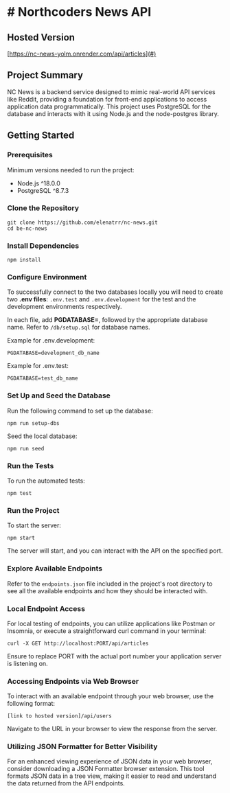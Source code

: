 # # Northcoders News API

## Hosted Version

[https://nc-news-yolm.onrender.com/api/articles](#)

## Project Summary

NC News is a backend service designed to mimic real-world API services like Reddit, providing a foundation for front-end applications to access application data programmatically. This project uses PostgreSQL for the database and interacts with it using Node.js and the node-postgres library.

## Getting Started

### Prerequisites

Minimum versions needed to run the project:

- Node.js ^18.0.0
- PostgreSQL ^8.7.3

### Clone the Repository

```
git clone https://github.com/elenatrr/nc-news.git
cd be-nc-news
```

### Install Dependencies

```
npm install
```

### Configure Environment 

To successfully connect to the two databases locally you will need to create two **.env files**: `.env.test` and `.env.development` for the test and the development environments respectively. 

In each file, add **PGDATABASE=**, followed by the appropriate database name. Refer to `/db/setup.sql` for database names.

Example for .env.development:
```
PGDATABASE=development_db_name
```

Example for .env.test:
```
PGDATABASE=test_db_name
```

### Set Up and Seed the Database

Run the following command to set up the database:
```
npm run setup-dbs
```
Seed the local database:
```
npm run seed
```

### Run the Tests

To run the automated tests:
```
npm test
```

### Run the Project

To start the server:
```
npm start
```
The server will start, and you can interact with the API on the specified port.

### Explore Available Endpoints

Refer to the `endpoints.json` file included in the project's root directory to see all the available endpoints and how they should be interacted with.

### Local Endpoint Access

For local testing of endpoints, you can utilize applications like Postman or Insomnia, or execute a straightforward curl command in your terminal:
```
curl -X GET http://localhost:PORT/api/articles
```
Ensure to replace PORT with the actual port number your application server is listening on.

### Accessing Endpoints via Web Browser

To interact with an available endpoint through your web browser, use the following format:
```
[link to hosted version]/api/users
```
Navigate to the URL in your browser to view the response from the server.

### Utilizing JSON Formatter for Better Visibility
For an enhanced viewing experience of JSON data in your web browser, consider downloading a JSON Formatter browser extension. This tool formats JSON data in a tree view, making it easier to read and understand the data returned from the API endpoints.